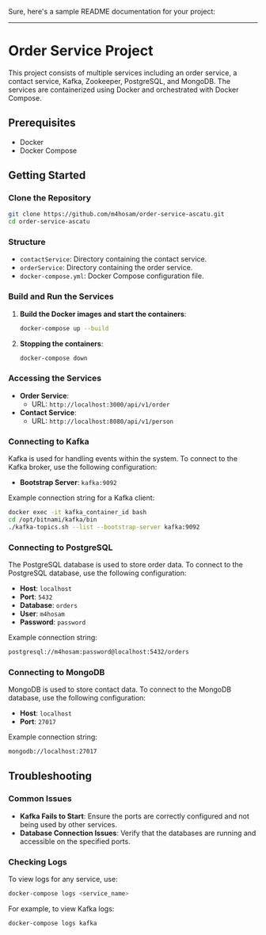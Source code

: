 Sure, here's a sample README documentation for your project:

---

# Order Service Project

This project consists of multiple services including an order service, a contact service, Kafka, Zookeeper, PostgreSQL, and MongoDB. The services are containerized using Docker and orchestrated with Docker Compose.

## Prerequisites

- Docker
- Docker Compose

## Getting Started

### Clone the Repository

```sh
git clone https://github.com/m4hosam/order-service-ascatu.git
cd order-service-ascatu
```

### Structure

- `contactService`: Directory containing the contact service.
- `orderService`: Directory containing the order service.
- `docker-compose.yml`: Docker Compose configuration file.

### Build and Run the Services

1. **Build the Docker images and start the containers**:

   ```sh
   docker-compose up --build
   ```

2. **Stopping the containers**:

   ```sh
   docker-compose down
   ```

### Accessing the Services

- **Order Service**:
  - URL: `http://localhost:3000/api/v1/order`
- **Contact Service**:
  - URL: `http://localhost:8080/api/v1/person`

### Connecting to Kafka

Kafka is used for handling events within the system. To connect to the Kafka broker, use the following configuration:

- **Bootstrap Server**: `kafka:9092`

Example connection string for a Kafka client:

```sh
docker exec -it kafka_container_id bash
cd /opt/bitnami/kafka/bin
./kafka-topics.sh --list --bootstrap-server kafka:9092
```

### Connecting to PostgreSQL

The PostgreSQL database is used to store order data. To connect to the PostgreSQL database, use the following configuration:

- **Host**: `localhost`
- **Port**: `5432`
- **Database**: `orders`
- **User**: `m4hosam`
- **Password**: `password`

Example connection string:

```sh
postgresql://m4hosam:password@localhost:5432/orders
```

### Connecting to MongoDB

MongoDB is used to store contact data. To connect to the MongoDB database, use the following configuration:

- **Host**: `localhost`
- **Port**: `27017`

Example connection string:

```sh
mongodb://localhost:27017
```

## Troubleshooting

### Common Issues

- **Kafka Fails to Start**: Ensure the ports are correctly configured and not being used by other services.
- **Database Connection Issues**: Verify that the databases are running and accessible on the specified ports.

### Checking Logs

To view logs for any service, use:

```sh
docker-compose logs <service_name>
```

For example, to view Kafka logs:

```sh
docker-compose logs kafka
```
